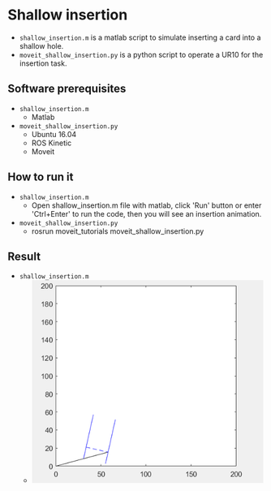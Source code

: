 # Shallow insertion
- `shallow_insertion.m` is a matlab script to simulate inserting a card into a shallow hole.
- `moveit_shallow_insertion.py` is a python script to operate a UR10 for the insertion task. 

## Software prerequisites
- `shallow_insertion.m`
  * Matlab
- `moveit_shallow_insertion.py`
  * Ubuntu 16.04
  * ROS Kinetic
  * Moveit

## How to run it
- `shallow_insertion.m`
  * Open shallow_insertion.m file with matlab, click 'Run' button or enter 'Ctrl+Enter' to run the code, then you will see an insertion animation.
- `moveit_shallow_insertion.py`
  * rosrun moveit_tutorials moveit_shallow_insertion.py

## Result
- `shallow_insertion.m`
  * ![simulation result](https://github.com/oliviaHKUST/shallow-insertion/blob/master/shallow_insertion_result.png)
